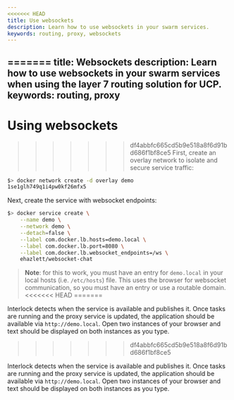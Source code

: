 ```yaml
---
<<<<<<< HEAD
title: Use websockets
description: Learn how to use websockets in your swarm services.
keywords: routing, proxy, websockets
---
```


=======
title: Websockets
description: Learn how to use websockets in your swarm services when using the
  layer 7 routing solution for UCP.
keywords: routing, proxy
---

# Using websockets

>>>>>>> df4abbfc665cd5b9e518a8f6d91bd686f1bf8ce5
First, create an overlay network to isolate and secure service traffic:

```bash
$> docker network create -d overlay demo
1se1glh749q1i4pw0kf26mfx5
```

Next, create the service with websocket endpoints:

```bash
$> docker service create \
    --name demo \
    --network demo \
    --detach=false \
    --label com.docker.lb.hosts=demo.local \
    --label com.docker.lb.port=8080 \
    --label com.docker.lb.websocket_endpoints=/ws \
    ehazlett/websocket-chat
```

> **Note**: for this to work, you must have an entry for `demo.local` in your local hosts (i.e. `/etc/hosts`) file.
> This uses the browser for websocket communication, so you must have an entry or use a routable domain.
<<<<<<< HEAD
=======

Interlock detects when the service is available and publishes it. Once tasks are running
and the proxy service is updated, the application should be available via `http://demo.local`. Open
two instances of your browser and text should be displayed on both instances as you type.
>>>>>>> df4abbfc665cd5b9e518a8f6d91bd686f1bf8ce5

Interlock detects when the service is available and publishes it. Once tasks are running
and the proxy service is updated, the application should be available via `http://demo.local`. Open
two instances of your browser and text should be displayed on both instances as you type.
